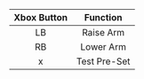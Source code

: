 | Xbox Button | Function |
| :---: | :---: |
| LB | Raise Arm |
| RB | Lower Arm |
| x | Test Pre-Set |

